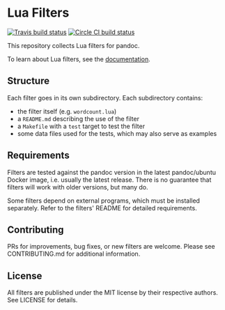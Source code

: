 # Lua Filters

[![Travis build status][Travis badge]](https://travis-ci.org/pandoc/lua-filters)
[![Circle CI build status][Circle CI badge]](https://circleci.com/gh/pandoc/lua-filters)

[Travis badge]: https://img.shields.io/travis/pandoc/lua-filters.svg?logo=travis
[Circle CI badge]: https://img.shields.io/circleci/build/gh/pandoc/lua-filters?logo=circleci

This repository collects Lua filters for pandoc.

To learn about Lua filters, see the
[documentation](http://pandoc.org/lua-filters.html).

Structure
---------

Each filter goes in its own subdirectory.  Each subdirectory contains:

- the filter itself (e.g. `wordcount.lua`)
- a `README.md` describing the use of the filter
- a `Makefile` with a `test` target to test the filter
- some data files used for the tests, which may also serve
  as examples

Requirements
------------

Filters are tested against the pandoc version in the latest
pandoc/ubuntu Docker image, i.e. usually the latest release. There
is no guarantee that filters will work with older versions, but
many do.

Some filters depend on external programs, which must be installed
separately.  Refer to the filters' README for detailed
requirements.

Contributing
------------

PRs for improvements, bug fixes, or new filters are welcome.
Please see CONTRIBUTING.md for additional information.

License
-------

All filters are published under the MIT license by their
respective authors. See LICENSE for details.

[Lua style guide]: https://github.com/Olivine-Labs/lua-style-guide

